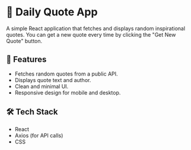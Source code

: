 # 📖 Daily Quote App

A simple React application that fetches and displays random inspirational quotes. You can get a new quote every time by clicking the "Get New Quote" button.

## 🚀 Features

- Fetches random quotes from a public API.
- Displays quote text and author.
- Clean and minimal UI.
- Responsive design for mobile and desktop.

## 🛠️ Tech Stack

- React
- Axios (for API calls)
- CSS
